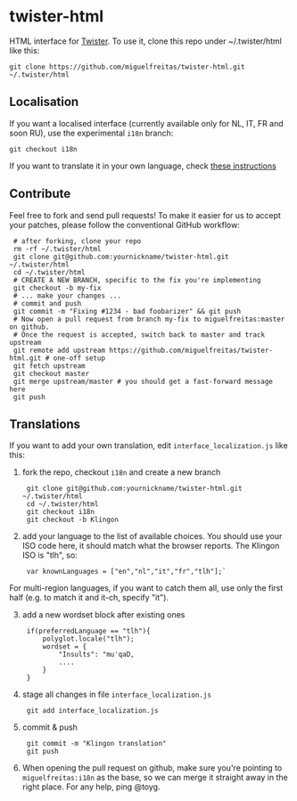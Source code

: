 twister-html
============

HTML interface for [Twister](http://twister.net.co).
To use it, clone this repo under ~/.twister/html like this:

    git clone https://github.com/miguelfreitas/twister-html.git ~/.twister/html
    
Localisation
------------

If you want a localised interface (currently available only for NL, IT, FR and soon RU),
use the experimental `i18n` branch:

    git checkout i18n
   
If you want to translate it in your own language, check [these instructions](#translations)
   
Contribute
----------

Feel free to fork and send pull requests!
To make it easier for us to accept your patches, please follow the conventional
GitHub workflow:

     # after forking, clone your repo
     rm -rf ~/.twister/html
     git clone git@github.com:yournickname/twister-html.git ~/.twister/html
     cd ~/.twister/html
     # CREATE A NEW BRANCH, specific to the fix you're implementing
     git checkout -b my-fix
     # ... make your changes ...
     # commit and push
     git commit -m "Fixing #1234 - bad foobarizer" && git push
     # Now open a pull request from branch my-fix to miguelfreitas:master on github.
     # Once the request is accepted, switch back to master and track upstream
     git remote add upstream https://github.com/miguelfreitas/twister-html.git # one-off setup
     git fetch upstream
     git checkout master
     git merge upstream/master # you should get a fast-forward message here
     git push
     
Translations
------------

If you want to add your own translation, edit `interface_localization.js` like this:

1. fork the repo, checkout `i18n` and create a new branch


        git clone git@github.com:yournickname/twister-html.git ~/.twister/html
        cd ~/.twister/html
        git checkout i18n
        git checkout -b Klingon

2. add your language to the list of available choices. You should use your ISO code here,
it should match what the browser reports. The Klingon ISO is "tlh", so:


        var knownLanguages = ["en","nl","it","fr","tlh"];`
    
For multi-region languages, if you want to catch them all, use only the first half 
(e.g. to match it and it-ch, specify "it").

3. add a new wordset block after  existing ones


        if(preferredLanguage == "tlh"){
            polyglot.locale("tlh");
            wordset = {
                "Insults": "mu'qaD,
                ....
            }
        }

4. stage all changes in file `interface_localization.js` 


        git add interface_localization.js
        
5. commit & push


        git commit -m "Klingon translation"
        git push   
 
3. When opening the pull request on github, make sure you're pointing to `miguelfreitas:i18n`
as the base, so we can merge it straight away in the right place. For any help, ping @toyg.
